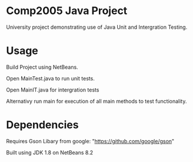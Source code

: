 # Comp2005 Java Project

University project demonstrating use of Java Unit and Intergration Testing.

# Usage

Build Project using NetBeans.

Open MainTest.java to run unit tests.

Open MainIT.java for intergration tests

Alternativy run main for execution of all main methods to test functionality.

# Dependencies

Requires Gson Libary from google: "https://github.com/google/gson"

Built using JDK 1.8 on NetBeans 8.2
